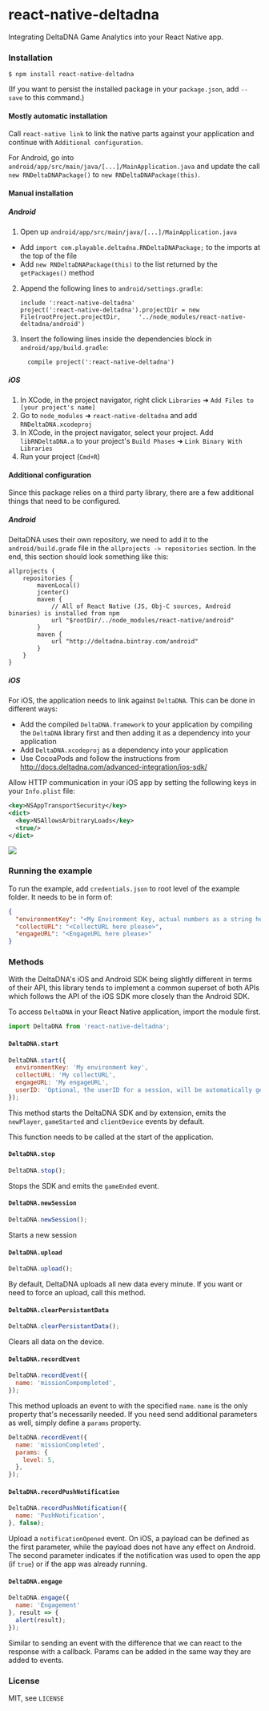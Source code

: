 # react-native-deltadna

Integrating DeltaDNA Game Analytics into your React Native app.

### Installation
```
$ npm install react-native-deltadna
```
(If you want to persist the installed package in your `package.json`, add `--save` to this command.)

#### Mostly automatic installation
Call `react-native link` to link the native parts against your application and continue with `Additional configuration`.

For Android, go into `android/app/src/main/java/[...]/MainApplication.java` and update the call `new RNDeltaDNAPackage()` to `new RNDeltaDNAPackage(this)`.

#### Manual installation

##### Android
1. Open up `android/app/src/main/java/[...]/MainApplication.java`
  - Add `import com.playable.deltadna.RNDeltaDNAPackage;` to the imports at the top of the file
  - Add `new RNDeltaDNAPackage(this)` to the list returned by the `getPackages()` method
2. Append the following lines to `android/settings.gradle`:
  	```
  	include ':react-native-deltadna'
  	project(':react-native-deltadna').projectDir = new File(rootProject.projectDir, 	'../node_modules/react-native-deltadna/android')
  	```
3. Insert the following lines inside the dependencies block in `android/app/build.gradle`:
  	```
      compile project(':react-native-deltadna')
  	```

##### iOS
1. In XCode, in the project navigator, right click `Libraries` ➜ `Add Files to [your project's name]`
2. Go to `node_modules` ➜ `react-native-deltadna` and add `RNDeltaDNA.xcodeproj`
3. In XCode, in the project navigator, select your project. Add `libRNDeltaDNA.a` to your project's `Build Phases` ➜ `Link Binary With Libraries`
4. Run your project (`Cmd+R`)

#### Additional configuration
Since this package relies on a third party library, there are a few additional things that need to be configured.

##### Android
DeltaDNA uses their own repository, we need to add it to the `android/build.grade` file in the `allprojects -> repositories` section. In the end, this section should look something like this:
```
allprojects {
    repositories {
        mavenLocal()
        jcenter()
        maven {
            // All of React Native (JS, Obj-C sources, Android binaries) is installed from npm
            url "$rootDir/../node_modules/react-native/android"
        }
        maven {
            url "http://deltadna.bintray.com/android"
        }
    }
}
```

##### iOS
For iOS, the application needs to link against `DeltaDNA`. This can be done in different ways:
- Add the compiled `DeltaDNA.framework` to your application by compiling the `DeltaDNA` library first and then adding it as a dependency into your application
- Add `DeltaDNA.xcodeproj` as a dependency into your application
- Use CocoaPods and follow the instructions from http://docs.deltadna.com/advanced-integration/ios-sdk/

Allow HTTP communication in your iOS app by setting the following keys in your `Info.plist` file:
```xml
<key>NSAppTransportSecurity</key>
<dict>
  <key>NSAllowsArbitraryLoads</key>
  <true/>
</dict>
```

![](http://docs.deltadna.com/wp-content/uploads/2014/08/Screen-Shot-2015-09-18-at-09.05.30.png)

### Running the example
To run the example, add `credentials.json` to root level of the example folder. It needs to be in form of:
```json
{
  "environmentKey": "<My Environment Key, actual numbers as a string here please>",
  "collectURL": "<CollectURL here please>",
  "engageURL": "<EngageURL here please>"
}
```

### Methods
With the DeltaDNA's iOS and Android SDK being slightly different in terms of their API, this library tends to implement a common superset of both APIs which follows the API of the iOS SDK more closely than the Android SDK.

To access `DeltaDNA` in your React Native application, import the module first.
```javascript
import DeltaDNA from 'react-native-deltadna';
```

#### `DeltaDNA.start`
```javascript
DeltaDNA.start({
  environmentKey: 'My environment key',
  collectURL: 'My collectURL',
  engageURL: 'My engageURL',
  userID: 'Optional, the userID for a session, will be automatically generated otherwise',
});
```
This method starts the DeltaDNA SDK and by extension, emits the `newPlayer`, `gameStarted` and `clientDevice` events by default.

This function needs to be called at the start of the application.

#### `DeltaDNA.stop`
```javascript
DeltaDNA.stop();
```
Stops the SDK and emits the `gameEnded` event.

#### `DeltaDNA.newSession`
```javascript
DeltaDNA.newSession();
```
Starts a new session

#### `DeltaDNA.upload`
```javascript
DeltaDNA.upload();
```
By default, DeltaDNA uploads all new data every minute. If you want or need to force an upload, call this method.

#### `DeltaDNA.clearPersistantData`
```javascript
DeltaDNA.clearPersistantData();
```
Clears all data on the device.

#### `DeltaDNA.recordEvent`
```javascript
DeltaDNA.recordEvent({
  name: 'missionCompompleted',
});
```
This method uploads an event to with the specified `name`. `name` is the only property that's necessarily needed. If you need send additional parameters as well, simply define a `params` property.
```javascript
DeltaDNA.recordEvent({
  name: 'missionCompleted',
  params: {
    level: 5,
  },
});
```

#### `DeltaDNA.recordPushNotification`
```javascript
DeltaDNA.recordPushNotification({
  name: 'PushNotification',
}, false);
```
Upload a `notificationOpened` event. On iOS, a payload can be defined as the first parameter, while the payload does not have any effect on Android. The second parameter indicates if the notification was used to open the app (if `true`) or if the app was already running.

#### `DeltaDNA.engage`
```javascript
DeltaDNA.engage({
  name: 'Engagement'
}, result => {
  alert(result);
});
```
Similar to sending an event with the difference that we can react to the response with a callback. Params can be added in the same way they are added to events.

### License

MIT, see `LICENSE`
